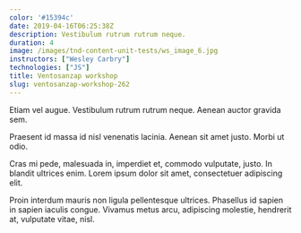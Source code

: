 ```yaml
---
color: '#15394c'
date: 2019-04-16T06:25:38Z
description: Vestibulum rutrum rutrum neque.
duration: 4
image: /images/tnd-content-unit-tests/ws_image_6.jpg
instructors: ["Wesley Carbry"]
technologies: ["JS"]
title: Ventosanzap workshop
slug: ventosanzap-workshop-262
---
```

Etiam vel augue. Vestibulum rutrum rutrum neque. Aenean auctor gravida sem.

Praesent id massa id nisl venenatis lacinia. Aenean sit amet justo. Morbi ut odio.

Cras mi pede, malesuada in, imperdiet et, commodo vulputate, justo. In blandit ultrices enim. Lorem ipsum dolor sit amet, consectetuer adipiscing elit.

Proin interdum mauris non ligula pellentesque ultrices. Phasellus id sapien in sapien iaculis congue. Vivamus metus arcu, adipiscing molestie, hendrerit at, vulputate vitae, nisl.
